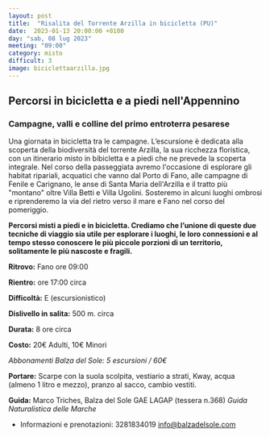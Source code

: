 ```yaml
---
layout: post
title:  "Risalita del Torrente Arzilla in bicicletta (PU)"
date:  2023-01-13 20:00:00 +0100
day: "sab, 08 lug 2023"
meeting: "09:00"
category: misto 
difficult: 3
image: biciclettaarzilla.jpg
---
```


## Percorsi in bicicletta e a piedi nell'Appennino
### Campagne, valli e colline del primo entroterra pesarese

Una giornata in bicicletta tra le campagne.
L’escursione è dedicata alla scoperta della biodiversità del torrente Arzilla, la sua ricchezza floristica, con un itinerario misto in bibicletta e a piedi che ne prevede la scoperta integrale.
Nel corso della passeggiata avremo l'occasione di esplorare gli habitat ripariali, acquatici che vanno dal Porto di Fano, alle campagne di Fenile e Carignano, le anse di Santa Maria dell'Arzilla e il tratto più "montano" oltre Villa Betti e Villa Ugolini.
Sosteremo in alcuni luoghi ombrosi e riprenderemo la via del rietro verso il mare e Fano nel corso del pomeriggio.

**Percorsi misti a piedi e in bicicletta. Crediamo che l’unione di queste due tecniche di viaggio sia utile per esplorare i luoghi, le loro connessioni e al tempo stesso conoscere le più piccole porzioni di un territorio, solitamente le più nascoste e fragili.**

**Ritrovo:** Fano ore 09:00

**Rientro:** ore 17:00 circa 

**Difficoltà:** E (escursionistico)

**Dislivello in salita:**  500 m. circa

**Durata:** 8 ore circa

**Costo:** 20€ Adulti, 10€ Minori

*Abbonamenti Balza del Sole: 5 escursioni / 60€*

**Portare:** Scarpe con la suola scolpita, vestiario a strati, Kway, acqua (almeno 1 litro e mezzo), pranzo al sacco, cambio vestiti.

**Guida:** Marco Triches, Balza del Sole GAE LAGAP (tessera n.368)
*Guida Naturalistica delle Marche*

+ Informazioni e prenotazioni:  3281834019    info@balzadelsole.com
